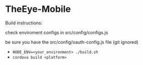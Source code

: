 # TheEye-Mobile

Build instructions:

check enviroment configs in src/config/configs.js

be sure you have the src/config/oauth-config.js file (git ignored)

* `NODE_ENV=<your_environment> ./build.sh`
* `cordova build <platform>`
